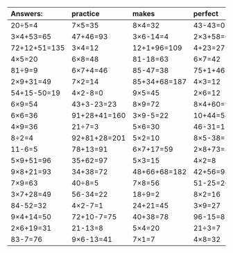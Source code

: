 | Answers: | practice | makes | perfect | ! |
| :--- | :--- | :--- | :--- | :--- |
| 20÷5=4 | 7×5=35 | 8×4=32 | 43-43=0 | 4×6=24 | 
| 3×4+53=65 | 47+46=93 | 3×6-14=4 | 2×3+58=64 | 28÷7=4 | 
| 72+12+51=135 | 3×4=12 | 12+1+96=109 | 4+23=27 | 6×4=24 | 
| 4×5=20 | 6×8=48 | 81-18=63 | 6×7=42 | 93+16-25=84 | 
| 81÷9=9 | 6×7+4=46 | 85-47=38 | 75+1+46=122 | 3×2=6 | 
| 2×9+31=49 | 7×2=14 | 85+34+68=187 | 4×3=12 | 53+20=73 | 
| 54+15-50=19 | 4×2-8=0 | 9×5=45 | 2×6=12 | 9×6=54 | 
| 6×9=54 | 43+3-23=23 | 8×9=72 | 8×4+60=92 | 4+98-6=96 | 
| 6×6=36 | 91+28+41=160 | 3×9-5=22 | 10+44=54 | 7×7=49 | 
| 4×9=36 | 21÷7=3 | 5×6=30 | 46-31=15 | 36÷4=9 | 
| 8÷2=4 | 92+81+28=201 | 5×2=10 | 8×5-38=2 | 63÷9=7 | 
| 11-6=5 | 78+13=91 | 6×7+17=59 | 2×8+73=89 | 18+20=38 | 
| 5×9+51=96 | 35+62=97 | 5×3=15 | 4×2=8 | 83+70+44=197 | 
| 9×8+21=93 | 34+38=72 | 48+66+68=182 | 42+56=98 | 53+6=59 | 
| 7×9=63 | 40÷8=5 | 7×8=56 | 51-25=26 | 7×4=28 | 
| 3×7+28=49 | 56-34=22 | 18÷9=2 | 8×2=16 | 59-18=41 | 
| 84-52=32 | 4×2-7=1 | 24+21=45 | 3×9=27 | 12÷4=3 | 
| 9×4+14=50 | 72+10-7=75 | 40+38=78 | 96-15=81 | 89+7-81=15 | 
| 2×6+19=31 | 21-13=8 | 5×4=20 | 21÷3=7 | 57-46=11 | 
| 83-7=76 | 9×6-13=41 | 7×1=7 | 4×8=32 | 18÷6=3 | 
